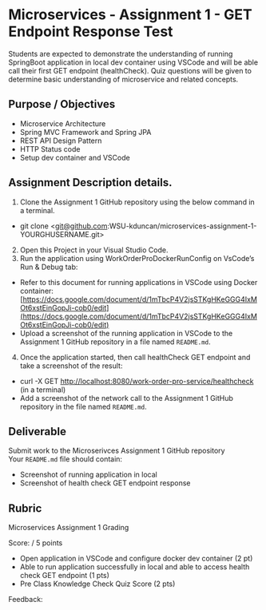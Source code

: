 # Microservices - Assignment 1 - GET Endpoint Response Test

Students are expected to demonstrate the understanding of running SpringBoot application in local dev container using VSCode and will be able call their first GET endpoint (healthCheck). Quiz questions will be given to determine basic understanding of microservice and related concepts.

## Purpose / Objectives

- Microservice Architecture  
- Spring MVC Framework and Spring JPA  
- REST API Design Pattern  
- HTTP Status code  
- Setup dev container and VSCode 


## Assignment Description details.

1. Clone the Assignment 1 GitHub repository using the below command  in a terminal.  
  * git clone \<git@github.com:WSU-kduncan/microservices-assignment-1-YOURGHUSERNAME.git\>  
2. Open this Project in your Visual Studio Code.  
3. Run the application using WorkOrderProDockerRunConfig on VsCode’s Run & Debug tab:   
  * Refer to this document for running applications in VSCode using Docker container: [https://docs.google.com/document/d/1mTbcP4V2jsSTKgHKeGGG4IxMOt6xstEinGopJi-cob0/edit](https://docs.google.com/document/d/1mTbcP4V2jsSTKgHKeGGG4IxMOt6xstEinGopJi-cob0/edit)  
  * Upload a screenshot of the running application in VSCode to the Assignment 1 GitHub repository in a file named `README.md`.  
4. Once the application started, then call healthCheck GET endpoint and take a screenshot of the result:   
  *  curl \-X GET [http://localhost:8080/work-order-pro-service/healthcheck](http://localhost:8080/work-order-pro-service/healthcheck) (in a terminal)   
  * Add a screenshot of the network call to the Assignment 1 GitHub repository in the file named `README.md`.  

## Deliverable

Submit work to the Microserivces Assignment 1 GitHub repository  
Your `README.md` file should contain: 
* Screenshot of running application in local  
* Screenshot of health check GET endpoint response  

## Rubric

Microservices Assignment 1 Grading

Score:  / 5 points

- Open application in VSCode and configure docker dev container (2 pt)  
- Able to run application successfully in local and able to access health check GET endpoint (1 pts)  
- Pre Class Knowledge Check Quiz Score (2 pts)

Feedback: 
